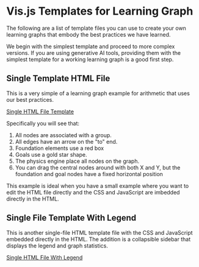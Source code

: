 # Vis.js Templates for Learning Graph

The following are a list of template files you
can use to create your own learning graphs that
embody the best practices we have learned.

We begin with the simplest template and
proceed to more complex versions.  If you
are using generative AI tools, providing them
with the simplest template for a working
learning graph is a good first step.

## Single Template HTML File

This is a very simple of a learning graph example
for arithmetic that uses our best practices.

[Single HTML File Template](./single-html-file.html)

Specifically you will see that:

1. All nodes are associated with a group.
2. All edges have an arrow on the "to" end.
3. Foundation elements use a red box
4. Goals use a gold star shape.
5. The physics engine place all nodes on the graph.
6. You can drag the central nodes around with both X and Y,
but the foundation and goal nodes have a fixed horizontal position

This example is ideal when you have a small example where you want
to edit the HTML file directly and the CSS and JavaScript are imbedded
directly in the HTML.

## Single File Template With Legend

This is another single-file HTML template file with the CSS and JavaScript
embedded directly in the HTML.  The addition is a collapsible sidebar
that displays the legend and graph statistics.

[Single HTML File With Legend](./single-html-file-with-legend.html)


